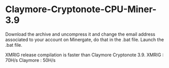 # Claymore-Cryptonote-CPU-Miner-3.9

Download the archive and uncompress it and change the email address associated to your account on Minergate, do that in the .bat file.
Launch the .bat file.

XMRIG release compilation is faster than Claymore Cryptonote 3.9.
XMRIG : 70H/s
Claymore : 50H/s
